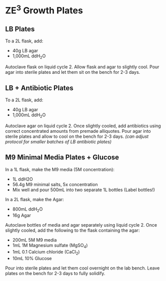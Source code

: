 # ZE<sup>3</sup> Growth Plates

## LB Plates
To a 2L flask, add:  
- 40g LB agar 
- 1,000mL ddH<sub>2</sub>O

Autoclave flask on liquid cycle 2. Allow flask and agar to slightly cool. Pour agar into sterile plates and let them sit on the bench for 2-3 days.

## LB + Antibiotic Plates 
To a 2L flask, add: 
- 40g LB agar 
- 1,000mL ddH<sub>2</sub>O

Autoclave agar on liquid cycle 2. Once slightly cooled, add antibiotics using correct concentrated amounts from premade alliquotes. Pour agar into sterile plates and allow to cool on the bench for 2-3 days. *(can adjust protocol for smaller batches of LB antibiotic plates)* 

## M9 Minimal Media Plates + Glucose  
In a 1L flask, make the M9 media (5M concentration): 
- 1L ddH2O
- 56.4g M9 minimal salts, 5x concentration 
- Mix well and pour 500mL into two separate 1L bottles (Label bottles!) 

In a 2L flask, make the Agar: 
- 800mL ddH<sub>2</sub>O
- 16g Agar

Autoclave bottles of media and agar separately using liquid cycle 2. Once slightly cooled, add the following to the flask containing the agar: 
- 200mL 5M M9 media 
- 1mL 1M Magnesium sulfate (MgSO<sub>4</sub>)
- 1mL 0.1 Calcium chloride (CaCl<sub>2</sub>) 
- 10mL 10% Glucose 

Pour into sterile plates and let them cool overnight on the lab bench. Leave plates on the bench for 2-3 days to fully solidify. 
